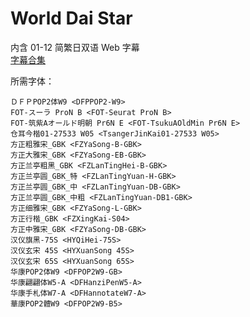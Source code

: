 # World Dai Star

内含 01-12 简繁日双语 Web 字幕  
[字幕合集](https://github.com/Nekomoekissaten-SUB/Nekomoekissaten-MIR-Subs/releases/download/subtitle_pkg/World_Dai_Star_Web_JPCH.7z)

所需字体：
```
ＤＦＰPOP2体W9 <DFPPOP2-W9>
FOT-スーラ ProN B <FOT-Seurat ProN B>
FOT-筑紫Aオールド明朝 Pr6N E <FOT-TsukuAOldMin Pr6N E>
仓耳今楷01-27533 W05 <TsangerJinKai01-27533 W05>
方正粗雅宋_GBK <FZYaSong-B-GBK>
方正大雅宋_GBK <FZYaSong-EB-GBK>
方正兰亭粗黑_GBK <FZLanTingHei-B-GBK>
方正兰亭圆_GBK_特 <FZLanTingYuan-H-GBK>
方正兰亭圆_GBK_中 <FZLanTingYuan-DB-GBK>
方正兰亭圆_GBK_中粗 <FZLanTingYuan-DB1-GBK>
方正细雅宋_GBK <FZYaSong-L-GBK>
方正行楷_GBK <FZXingKai-S04>
方正中雅宋_GBK <FZYaSong-DB-GBK>
汉仪旗黑-75S <HYQiHei-75S>
汉仪玄宋 45S <HYXuanSong 45S>
汉仪玄宋 65S <HYXuanSong 65S>
华康POP2体W9 <DFPOP2W9-GB>
华康翩翩体W5-A <DFHanziPenW5-A>
华康手札体W7-A <DFHannotateW7-A>
華康POP2體W9 <DFPOP2W9-B5>
```
